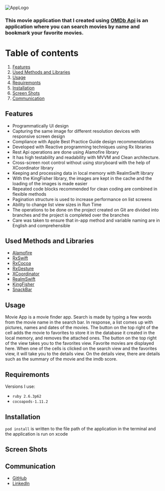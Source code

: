 ![AppLogo](https://user-images.githubusercontent.com/75203610/139675724-40d8567f-ff03-4c9f-9855-40501e412ca1.jpg)
### This movie application that I created using [OMDb Api](https://www.omdbapi.com/) is an application where you can search movies by name and bookmark your favorite movies.

# Table of contents
1. [Features](#Features)
2. [Used Methods and Libraries](#UsedMethodsandLibraries)
4. [Usage](#Usage)
5. [Requiremonts](#Requiremonts)
6. [Installation](#Installation)
7. [Screen Shots](#ScreenShots)
8. [Communication](#Communication)

## Features<a name="Features"></a>
- Programmatically UI design
- Capturing the same image for different resolution devices with responsive screen design
- Compliance with Apple Best Practice Guide design recommendations
- Developed with Reactive programming techniques using Rx libraries
- Rest Api operations are done using Alamofire library
- It has high testability and readability with MVVM and Clean architecture.
- Cross-screen root control without using storyboard with the help of XCoordinator library
- Keeping and processing data in local memory with RealmSwift library
- With the KingFisher library, the images are kept in the cache and the loading of the images is made easier
- Repeated code blocks recommended for clean coding are combined in flexible methods
- Pagination structure is used to increase performance on list screens
- Ability to change list view sizes in Run Time
- The operations to be done on the project created on Git are divided into branches and the project is completed over the branches
- Care was taken to ensure that in-app method and variable naming are in English and comprehensible

## Used Methods and Libraries <a name="UsedMethodsandLibraries"></a>
- [Alamofire](https://github.com/Alamofire/Alamofire)
- [RxSwift](https://github.com/ReactiveX/RxSwift)
- [RxCocoa](https://github.com/ReactiveX/RxSwift/tree/main/RxCocoa)
- [RxGesture](https://github.com/RxSwiftCommunity/RxGesture)
- [XCoordinator](https://github.com/quickbirdstudios/XCoordinator)
- [RealmSwift](https://github.com/realm/realm-cocoa)
- [KingFisher](https://github.com/onevcat/Kingfisher)
- [SnackBar](https://github.com/ahmedAlmasri/SnackBar.swift)
 
## Usage <a name="Usage"></a>
Movie App is a movie finder app. Search is made by typing a few words from the movie name in the search bar. In response, a list comes up with pictures, names and dates of the movies. The button on the top right of the cell adds the movie to favorites to store it in the database it created in the local memory, and removes the attached ones. The button on the top right of the view takes you to the favorites view. Favorite movies are displayed here. When one of the cells is clicked on the search view and the favorites view, it will take you to the details view. On the details view, there are details such as the summary of the movie and the imdb score.

## Requiremonts <a name="Requiremonts"></a>
Versions I use:
- `ruby 2.6.3p62`
- `cocoapods-1.11.2` 

## Installation <a name="Installation"></a>
`pod install` is written to the file path of the application in the terminal and the application is run on xcode


## Screen Shots <a name="ScreenShots"></a>

## Communication <a name="Communication"></a>
- [GitHub](https://github.com/SaniyeToy)
- [Linkedln](https://www.linkedin.com/in/saniye-toy/)


